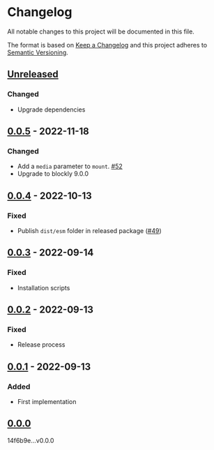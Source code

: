# Changelog

All notable changes to this project will be documented in this file.

The format is based on [Keep a Changelog](https://keepachangelog.com/en/1.0.0/)
and this project adheres to [Semantic Versioning](https://semver.org/spec/v2.0.0.html).

## [Unreleased]

### Changed

- Upgrade dependencies

## [0.0.5] - 2022-11-18

### Changed

- Add a `media` parameter to `mount`. [#52](https://github.com/cucumber/blockly/pull/52)
- Upgrade to blockly 9.0.0

## [0.0.4] - 2022-10-13

### Fixed

- Publish `dist/esm` folder in released package ([#49](https://github.com/cucumber/blockly/pull/49))

## [0.0.3] - 2022-09-14

### Fixed

- Installation scripts

## [0.0.2] - 2022-09-13

### Fixed

- Release process

## [0.0.1] - 2022-09-13

### Added

- First implementation

## [0.0.0]

[unreleased]: https://github.com/cucumber/blockly/compare/v0.0.5...HEAD
[0.0.5]: https://github.com/cucumber/blockly/compare/v0.0.4...v0.0.5
[0.0.4]: https://github.com/cucumber/blockly/compare/v0.0.3...v0.0.4
[0.0.3]: https://github.com/cucumber/blockly/compare/v0.0.2...v0.0.3
[0.0.2]: https://github.com/cucumber/blockly/compare/v0.0.1...v0.0.2
[0.0.1]: https://github.com/cucumber/blockly/compare/v0.0.0...v0.0.1
[0.0.0]: https://github.com/cucumber/blockly/compare/818c1c282d9a685c8b9924f39a153a04b14f6b9e...v0.0.0

14f6b9e...v0.0.0

